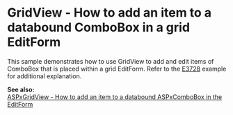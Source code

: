 # GridView - How to add an item to a databound ComboBox in a grid EditForm


<p>This sample demonstrates how to use GridView to add and edit items of ComboBox that is placed within a grid EditForm. Refer to the <a href="https://www.devexpress.com/Support/Center/p/E3728">E3728</a> example for additional explanation. </p><p><strong>See also:</strong><br />
<a href="https://www.devexpress.com/Support/Center/p/E3728">ASPxGridView - How to add an item to a databound ASPxComboBox in the EditForm</a></p>

<br/>


